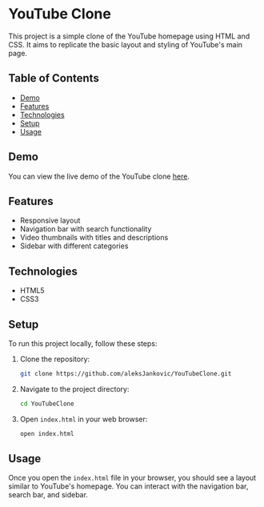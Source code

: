 # YouTube Clone

This project is a simple clone of the YouTube homepage using HTML and CSS. It aims to replicate the basic layout and styling of YouTube's main page.

## Table of Contents

- [Demo](#demo)
- [Features](#features)
- [Technologies](#technologies)
- [Setup](#setup)
- [Usage](#usage)

## Demo

You can view the live demo of the YouTube clone [here](#).

## Features

- Responsive layout
- Navigation bar with search functionality
- Video thumbnails with titles and descriptions
- Sidebar with different categories

## Technologies

- HTML5
- CSS3

## Setup

To run this project locally, follow these steps:

1. Clone the repository:
    ```bash
    git clone https://github.com/aleksJankovic/YouTubeClone.git
    ```

2. Navigate to the project directory:
    ```bash
    cd YouTubeClone
    ```

3. Open `index.html` in your web browser:
    ```bash
    open index.html
    ```

## Usage

Once you open the `index.html` file in your browser, you should see a layout similar to YouTube's homepage. You can interact with the navigation bar, search bar, and sidebar.

